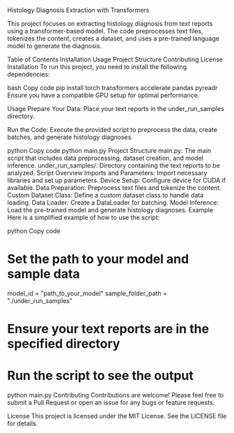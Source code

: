 Histology Diagnosis Extraction with Transformers

This project focuses on extracting histology diagnosis from text reports using a transformer-based model. The code preprocesses text files, tokenizes the content, creates a dataset, and uses a pre-trained language model to generate the diagnosis.

Table of Contents
Installation
Usage
Project Structure
Contributing
License
Installation
To run this project, you need to install the following dependencies:

bash
Copy code
pip install torch transformers accelerate pandas pyreadr
Ensure you have a compatible GPU setup for optimal performance.

Usage
Prepare Your Data: Place your text reports in the under_run_samples directory.

Run the Code: Execute the provided script to preprocess the data, create batches, and generate histology diagnoses.

python
Copy code
python main.py
Project Structure
main.py: The main script that includes data preprocessing, dataset creation, and model inference.
under_run_samples/: Directory containing the text reports to be analyzed.
Script Overview
Imports and Parameters: Import necessary libraries and set up parameters.
Device Setup: Configure device for CUDA if available.
Data Preparation: Preprocess text files and tokenize the content.
Custom Dataset Class: Define a custom dataset class to handle data loading.
Data Loader: Create a DataLoader for batching.
Model Inference: Load the pre-trained model and generate histology diagnoses.
Example
Here is a simplified example of how to use the script:

python
Copy code
# Set the path to your model and sample data
model_id = "path_to_your_model"
sample_folder_path = "./under_run_samples"

# Ensure your text reports are in the specified directory
# Run the script to see the output
python main.py
Contributing
Contributions are welcome! Please feel free to submit a Pull Request or open an issue for any bugs or feature requests.

License
This project is licensed under the MIT License. See the LICENSE file for details.
